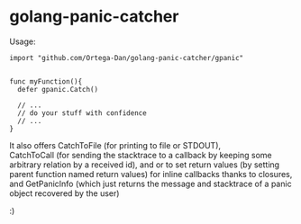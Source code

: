 # golang-panic-catcher

Usage:

```golang
import "github.com/Ortega-Dan/golang-panic-catcher/gpanic"


func myFunction(){
  defer gpanic.Catch()
  
  // ...
  // do your stuff with confidence
  // ...
}
```

It also offers CatchToFile (for printing to file or STDOUT),\
CatchToCall (for sending the stacktrace to a callback by keeping some arbitrary relation by a received id), and or to set return values (by setting parent function named return values) for inline callbacks thanks to closures,\
and GetPanicInfo (which just returns the message and stacktrace of a panic object recovered by the user)



:)
